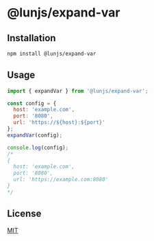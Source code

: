 # @lunjs/expand-var

## Installation

```sh
npm install @lunjs/expand-var
```

## Usage

```js
import { expandVar } from '@lunjs/expand-var';

const config = {
  host: 'example.com',
  port: '8080',
  url: 'https://${host}:${port}'
};
expandVar(config);

console.log(config);
/*
{
  host: 'example.com',
  port: '8080',
  url: 'https://example.com:8080'
}
*/
```

## License

[MIT](LICENSE)
